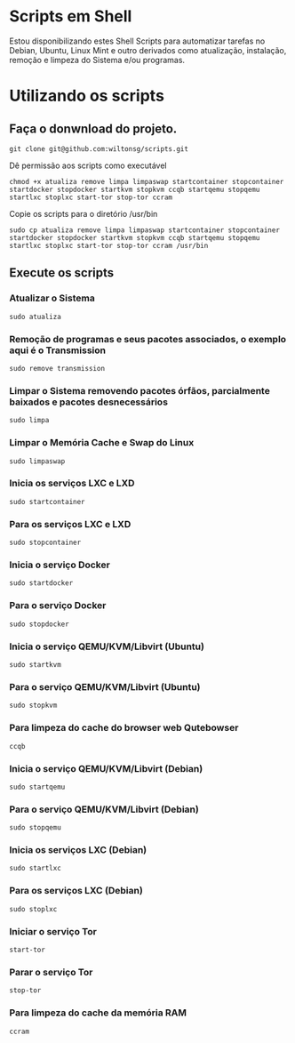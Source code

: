 # Scripts em Shell

Estou disponibilizando estes Shell Scripts para automatizar tarefas no Debian, Ubuntu, Linux Mint e outro derivados como atualização, instalação, remoção e limpeza do Sistema e/ou programas.

# Utilizando os scripts

## Faça o donwnload do projeto.

```
git clone git@github.com:wiltonsg/scripts.git
```
Dê permissão aos scripts como executável

```
chmod +x atualiza remove limpa limpaswap startcontainer stopcontainer startdocker stopdocker startkvm stopkvm ccqb startqemu stopqemu startlxc stoplxc start-tor stop-tor ccram
```
Copie os scripts para o diretório /usr/bin

```
sudo cp atualiza remove limpa limpaswap startcontainer stopcontainer startdocker stopdocker startkvm stopkvm ccqb startqemu stopqemu startlxc stoplxc start-tor stop-tor ccram /usr/bin
```

## Execute os scripts

### Atualizar o Sistema

```
sudo atualiza
```

### Remoção de programas e seus pacotes associados, o exemplo aqui é o Transmission

```
sudo remove transmission
```
### Limpar o Sistema removendo pacotes órfãos, parcialmente baixados e pacotes desnecessários

```
sudo limpa
```

### Limpar o Memória Cache e Swap do Linux

```
sudo limpaswap
```

### Inicia os serviços LXC e LXD

```
sudo startcontainer
```

### Para os serviços LXC e LXD

```
sudo stopcontainer
```

### Inicia o serviço Docker

```
sudo startdocker
```

### Para o serviço Docker

```
sudo stopdocker
```

### Inicia o serviço QEMU/KVM/Libvirt (Ubuntu)

```
sudo startkvm
```

### Para o serviço QEMU/KVM/Libvirt (Ubuntu)

```
sudo stopkvm
```

### Para limpeza do cache do browser web Qutebowser

```
ccqb
```

### Inicia o serviço QEMU/KVM/Libvirt (Debian)

```
sudo startqemu
```

### Para o serviço QEMU/KVM/Libvirt (Debian)

```
sudo stopqemu
```

### Inicia os serviços LXC (Debian)

```
sudo startlxc
```

### Para os serviços LXC (Debian)

```
sudo stoplxc
```

### Iniciar o serviço Tor

```
start-tor 
```

### Parar o serviço Tor

```
stop-tor
```

### Para limpeza do cache da memória RAM

```
ccram
```
